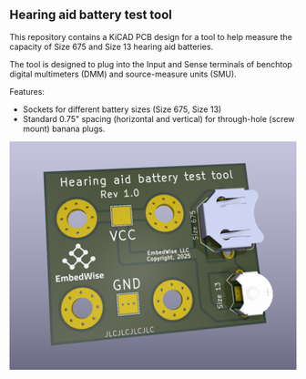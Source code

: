 ## Hearing aid battery test tool

This repository contains a KiCAD PCB design for a tool to help measure the capacity of Size 675 and Size 13 hearing aid batteries.

The tool is designed to plug into the Input and Sense terminals of benchtop digital multimeters (DMM) and source-measure units (SMU).

Features:
- Sockets for different battery sizes (Size 675, Size 13)
- Standard 0.75" spacing (horizontal and vertical) for through-hole (screw mount) banana plugs.

![Hearing aid battery test tool](assets/HearingAidBattery-TestTool.png)
